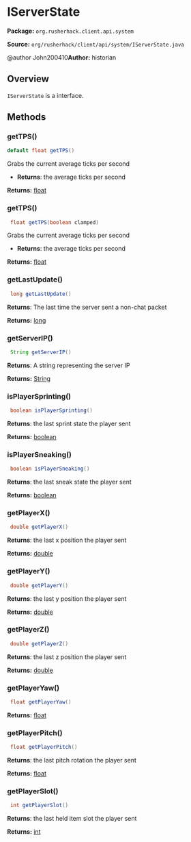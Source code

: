 # IServerState

**Package:** `org.rusherhack.client.api.system`

**Source:** `org/rusherhack/client/api/system/IServerState.java`


@author John200410**Author:** historian



## Overview

`IServerState` is a interface.

## Methods

### getTPS()

```java
default float getTPS()
```

Grabs the current average ticks per second
* **Returns**: the average ticks per second



**Returns:** [float](https://docs.oracle.com/en/java/javase/21/docs/api/java.base/java/lang/Float.html)

### getTPS()

```java
 float getTPS(boolean clamped)
```

Grabs the current average ticks per second
* **Returns**: the average ticks per second



**Returns:** [float](https://docs.oracle.com/en/java/javase/21/docs/api/java.base/java/lang/Float.html)

### getLastUpdate()

```java
 long getLastUpdate()
```

**Returns**: The last time the server sent a non-chat packet



**Returns:** [long](https://docs.oracle.com/en/java/javase/21/docs/api/java.base/java/lang/Long.html)

### getServerIP()

```java
 String getServerIP()
```

**Returns**: A string representing the server IP



**Returns:** [String](https://docs.oracle.com/en/java/javase/21/docs/api/java.base/java/lang/String.html)

### isPlayerSprinting()

```java
 boolean isPlayerSprinting()
```

**Returns**: the last sprint state the player sent



**Returns:** [boolean](https://docs.oracle.com/en/java/javase/21/docs/api/java.base/java/lang/Boolean.html)

### isPlayerSneaking()

```java
 boolean isPlayerSneaking()
```

**Returns**: the last sneak state the player sent



**Returns:** [boolean](https://docs.oracle.com/en/java/javase/21/docs/api/java.base/java/lang/Boolean.html)

### getPlayerX()

```java
 double getPlayerX()
```

**Returns**: the last x position the player sent



**Returns:** [double](https://docs.oracle.com/en/java/javase/21/docs/api/java.base/java/lang/Double.html)

### getPlayerY()

```java
 double getPlayerY()
```

**Returns**: the last y position the player sent



**Returns:** [double](https://docs.oracle.com/en/java/javase/21/docs/api/java.base/java/lang/Double.html)

### getPlayerZ()

```java
 double getPlayerZ()
```

**Returns**: the last z position the player sent



**Returns:** [double](https://docs.oracle.com/en/java/javase/21/docs/api/java.base/java/lang/Double.html)

### getPlayerYaw()

```java
 float getPlayerYaw()
```

**Returns:** [float](https://docs.oracle.com/en/java/javase/21/docs/api/java.base/java/lang/Float.html)

### getPlayerPitch()

```java
 float getPlayerPitch()
```

**Returns**: the last pitch rotation the player sent



**Returns:** [float](https://docs.oracle.com/en/java/javase/21/docs/api/java.base/java/lang/Float.html)

### getPlayerSlot()

```java
 int getPlayerSlot()
```

**Returns**: the last held item slot the player sent



**Returns:** [int](https://docs.oracle.com/en/java/javase/21/docs/api/java.base/java/lang/Integer.html)

